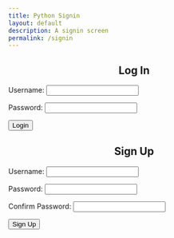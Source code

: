 ```yaml
---
title: Python Signin
layout: default
description: A signin screen 
permalink: /signin
---
```


<p><h2 style="text-align: center">Log In</h2></p>
<form id="form">
    <p><label>
        Username:
        <input type="text" name="name" id="loginName" required="" />
    </label></p>
    <p><label>
        Password:
        <input type="password" name="password" id="loginPassword" required="" />
    </label></p>
    <p><button class="btn btn-dark button" type="submit">Login</button></p>
    <p id="message"></p>
</form>
<p><h2 style="text-align: center">
    Sign Up
</h2></p>
<p><label>
    Username:
    <input type="text" name="name" id="name" required="" />
</label></p>
<p><label>
    Password:
    <input type="password" name="password" id="password" required="" />
</label></p>
<p><label>
    Confirm Password:
    <input type="password" name="password" id="passwordConfirm" required="" />
</label></p>
<p><button class="btn btn-dark button" type="submit" id="signUp">Sign Up</button></p>
<p id="message2"></p>
<script src="assets/js/loginjs"></script>
<script>
    //working script for the signup/login/whatever this monstrosity is page
    document.getElementById("form").addEventListener("submit", (event) => {
        event.preventDefault();
        //link should work now
        const url = "https://tngc.nighthawkcodescrums.gq/api/names/";
        //temporary localhost server, for your's truly
        //const url = "http://127.0.0.1:8087/api/names/"
        const body = {
            name: document.getElementById("loginName").value,
            password: document.getElementById("loginPassword").value,
        };
        const requestOptions = {
            method: 'POST',
            headers: {
                "Content-Type": "application/json",
            },
        };
        fetch(url, requestOptions)
            .then(response => {
                //differentiate numbers
                console.log(response)
                if (response.status === 200){
                    return response.json()
                }
                else if (response.status === 210) {
                    document.getElementById("message").innerHTML = "Username must be more than 2 characters";
                    return
                //two character thing really necesarry? 
                }
                else if (response.status === 211) {
                    document.getElementById("message").innerHTML = "Username not found :(";
                    return
                }
                else if (response.status === 212) {
                    document.getElementById("message").innerHTML = "Password incorrect :(";
                    return
                }
                else {
                    document.getElementById("message").innerHTML = "Error " + response.status;
                    return
                }
            })
            //the code has a three way thing going on, a bit complex but it works :D
            //maybe simplify it later
            .then(data => {
                if (data.message == "name is missing") {
                    document.getElementById("message").innerHTML = "Username must be more than 2 characters :(";
                    return
                //maybe works? dunno, fix again 
                }
                else if (data.message == "invalid username") {
                    document.getElementById("message").innerHTML = "Username not found :(";
                    return
                }
                else if (data.message == "wrong password") {
                    document.getElementById("message").innerHTML = "Password incorrect :(";
                    return
                }
                const message = 'Login success: ' + data.name;
                document.getElementById("message").innerHTML = message;
                if (data.message != undefined)
                return document.getElementById("message").innerHTML ="Error: " +  data.message;
                localStorage.setItem("name", data.name);
            })
            .catch(response => {
                const message = response.message;
                
                document.getElementById("message").innerHTML = "Error: " + message;
                localStorage.removeItem("name");
            });
    });
</script>